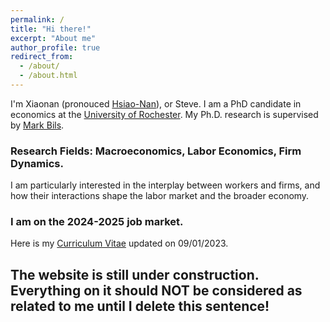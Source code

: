 ```yaml
---
permalink: /
title: "Hi there!"
excerpt: "About me"
author_profile: true
redirect_from: 
  - /about/
  - /about.html
---
```



I'm Xiaonan (pronouced [Hsiao-Nan](https://www.howtopronounce.com/hsiaonan#google_vignette)), or Steve. I am a PhD candidate in economics at the [University of Rochester](http://www.sas.rochester.edu/eco/index.html). My Ph.D. research is supervised by [Mark Bils](https://sites.google.com/view/markbils/research).

### Research Fields: Macroeconomics, Labor Economics, Firm Dynamics. 
I am particularly interested in the interplay between workers and firms, and how their interactions shape the labor market and the broader economy. 

### I am on the 2024-2025 job market.

Here is my [Curriculum Vitae](https://SteveShelnanMa.github.io/CV/cv.pdf) updated on 09/01/2023.

## The website is still under construction. Everything on it should NOT be considered as related to me until I delete this sentence!
